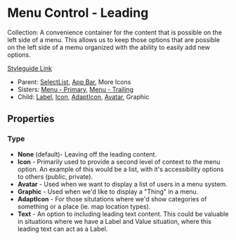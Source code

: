 # Menu Control - Leading

Collection: A convenience container for the content that is possible on the left side of a menu. This allows us to keep those options that are possible on the left side of a memu organized with the ability to easily add new options.

[Styleguide Link](https://zpl.io/bLJwJL6)

- Parent: [SelectList](https://github.com/able-app/docs/blob/bb79ff6c26dc282e881328464ade1774d34f24e3/controls/components/form/selectlist.md), [App Bar](https://github.com/able-app/docs/blob/bb79ff6c26dc282e881328464ade1774d34f24e3/controls/components/appbar/app-bar.md), More Icons
- Sisters: [Menu - Primary](https://github.com/able-app/docs/blob/bb79ff6c26dc282e881328464ade1774d34f24e3/controls/%CE%B5%20elements/menu/mc-primary.md), [Menu - Trailing](https://github.com/able-app/docs/blob/bb79ff6c26dc282e881328464ade1774d34f24e3/controls/%CE%B5%20elements/menu/mc-trailing.md)
- Child: [Label](https://github.com/able-app/docs/blob/78b7d0a469492d69eba8f33ae838468642242f52/controls/%CE%B5%20elements/label.md), [Icon](https://github.com/able-app/docs/blob/79c4b081b07ceefe4735af4cfe3099b297a9ad69/controls/%CE%B5%20elements/icon/icon.md), [AdaptIcon](https://github.com/able-app/docs/blob/5a96c205429d6f9ca9bcbfa998a17c2596ca4a32/controls/%CE%B5%20elements/adapticon/adapticon.md), [Avatar](https://github.com/able-app/docs/blob/7bb2457d172a78e9e6528e086a642c45224c701f/controls/%CE%B5%20elements/avatar/avatar.md), Graphic

## Properties

### Type

- **None** (default)- Leaving off the leading content.
- **Icon** - Primarily used to provide a second level of context to the menu option.  An example of this would be a list, with it's accessibility options to others (public, private).
- **Avatar** - Used when we want to display a list of users in a menu system.
- **Graphic** - Used when we'd like to display a "Thing" in a menu.
- **AdaptIcon** - For those situtations where we'd show categories of something or a place (ie. map location types).
- **Text** - An option to including leading text content.  This could be valuable in situations where we have a Label and Value situation, where this leading text can act as a Label.